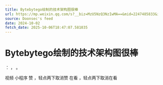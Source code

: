 ```yaml
---
title: Bytebytego绘制的技术架构图很棒
url: https://mp.weixin.qq.com/s?__biz=MzU5NzQ3NzIwMA==&mid=2247485833&idx=1&sn=557d02c77be5e7945943a479e646925e
source: Doonsec's feed
date: 2024-10-02
fetch_date: 2025-10-06T18:47:07.581035
---
```


# Bytebytego绘制的技术架构图很棒

：
，
。

视频
小程序
赞
，轻点两下取消赞
在看
，轻点两下取消在看